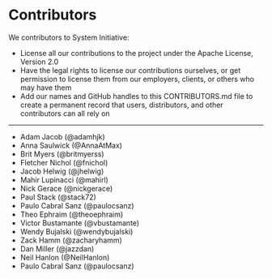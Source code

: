 # Contributors

We contributors to System Initiative:

* License all our contributions to the project under the Apache License, Version 2.0
* Have the legal rights to license our contributions ourselves, or get permission to license them from our employers, clients, or others who may have them
* Add our names and GitHub handles to this CONTRIBUTORS.md file to create a permanent record that users, distributors, and other contributors can all rely on

-----------
* Adam Jacob (@adamhjk)
* Anna Saulwick (@AnnaAtMax)
* Brit Myers (@britmyerss)
* Fletcher Nichol (@fnichol)
* Jacob Helwig (@jhelwig)
* Mahir Lupinacci (@mahirl)
* Nick Gerace (@nickgerace)
* Paul Stack (@stack72)
* Paulo Cabral Sanz (@paulocsanz)
* Theo Ephraim (@theoephraim)
* Victor Bustamante (@vbustamante)
* Wendy Bujalski (@wendybujalski)
* Zack Hamm (@zacharyhamm)
* Dan Miller (@jazzdan)
* Neil Hanlon (@NeilHanlon)
* Paulo Cabral Sanz (@paulocsanz)
